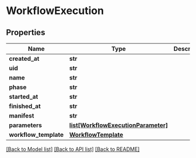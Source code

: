 # WorkflowExecution

## Properties
Name | Type | Description | Notes
------------ | ------------- | ------------- | -------------
**created_at** | **str** |  | [optional] 
**uid** | **str** |  | [optional] 
**name** | **str** |  | [optional] 
**phase** | **str** |  | [optional] 
**started_at** | **str** |  | [optional] 
**finished_at** | **str** |  | [optional] 
**manifest** | **str** |  | [optional] 
**parameters** | [**list[WorkflowExecutionParameter]**](WorkflowExecutionParameter.md) |  | [optional] 
**workflow_template** | [**WorkflowTemplate**](WorkflowTemplate.md) |  | [optional] 

[[Back to Model list]](../README.md#documentation-for-models) [[Back to API list]](../README.md#documentation-for-api-endpoints) [[Back to README]](../README.md)


